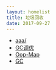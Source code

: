 ```yaml
---
layout: homelist
title: 垃圾回收
date: 2017-09-27
---
```


* [aaa/](/home/hotspot/gc/aaa/?虚拟机,垃圾回收,aaa)
* [GC调优](/home/hotspot/gc/gc-tuning.html?虚拟机,垃圾回收)
* [Oop-Map](/home/hotspot/gc/oop-map.html?虚拟机,垃圾回收)
* [GC](/home/hotspot/gc/gc.html?虚拟机,垃圾回收)
